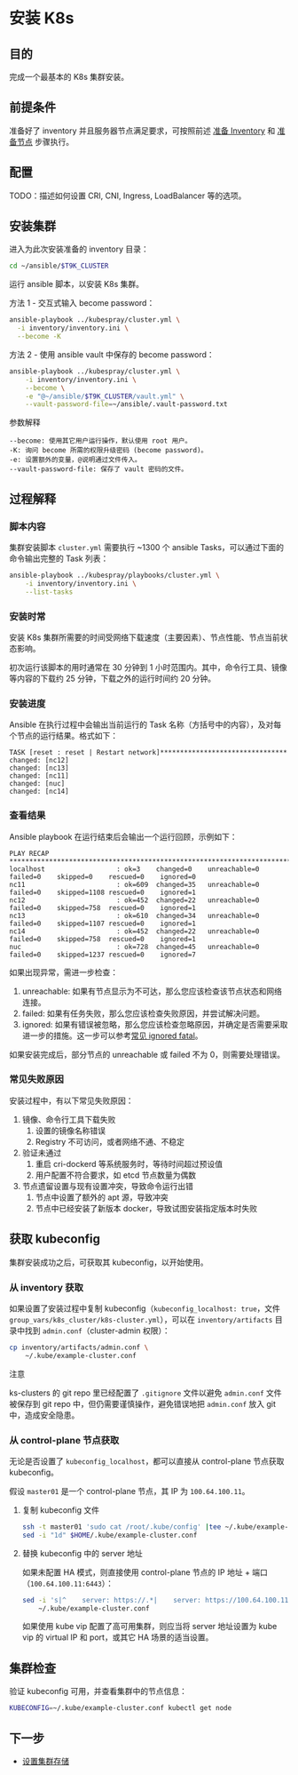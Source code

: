 # 安装 K8s

## 目的

完成一个最基本的 K8s 集群安装。

## 前提条件

准备好了 inventory 并且服务器节点满足要求，可按照前述 [准备 Inventory](./prepare-inventory.md) 和 [准备节点](./prepare-nodes.md) 步骤执行。

## 配置

 TODO：描述如何设置 CRI, CNI, Ingress, LoadBalancer 等的选项。

## 安装集群

进入为此次安装准备的 inventory 目录：

```bash
cd ~/ansible/$T9K_CLUSTER 
```

运行 ansible 脚本，以安装 K8s 集群。

方法 1 - 交互式输入 become password：

```bash
ansible-playbook ../kubespray/cluster.yml \
  -i inventory/inventory.ini \
  --become -K
```

方法 2 - 使用 ansible vault 中保存的 become password：

```bash
ansible-playbook ../kubespray/cluster.yml \
    -i inventory/inventory.ini \
    --become \
    -e "@~/ansible/$T9K_CLUSTER/vault.yml" \
    --vault-password-file=~/ansible/.vault-password.txt
```

<aside class="note">
<div class="title">参数解释</div>

```
--become: 使用其它用户运行操作，默认使用 root 用户。
-K: 询问 become 所需的权限升级密码 (become password)。
-e: 设置额外的变量，@说明通过文件传入。
--vault-password-file: 保存了 vault 密码的文件。
```
</aside>

## 过程解释

### 脚本内容

集群安装脚本 `cluster.yml` 需要执行 ~1300 个 ansible Tasks，可以通过下面的命令输出完整的 Task 列表：

```bash
ansible-playbook ../kubespray/playbooks/cluster.yml \
    -i inventory/inventory.ini \
    --list-tasks
```

### 安装时常

安装 K8s 集群所需要的时间受网络下载速度（主要因素）、节点性能、节点当前状态影响。

初次运行该脚本的用时通常在 30 分钟到 1 小时范围内。其中，命令行工具、镜像等内容的下载约 25 分钟，下载之外的运行时间约 20 分钟。

### 安装进度

Ansible 在执行过程中会输出当前运行的 Task 名称（方括号中的内容），及对每个节点的运行结果。格式如下：

```
TASK [reset : reset | Restart network]********************************
changed: [nc12]
changed: [nc13]
changed: [nc11]
changed: [nuc]
changed: [nc14]
```

### 查看结果

Ansible playbook 在运行结束后会输出一个运行回顾，示例如下：

```
PLAY RECAP *****************************************************************************************************
localhost                  : ok=3    changed=0    unreachable=0    failed=0    skipped=0    rescued=0    ignored=0   
nc11                       : ok=609  changed=35   unreachable=0    failed=0    skipped=1108 rescued=0    ignored=1   
nc12                       : ok=452  changed=22   unreachable=0    failed=0    skipped=758  rescued=0    ignored=1   
nc13                       : ok=610  changed=34   unreachable=0    failed=0    skipped=1107 rescued=0    ignored=1  
nc14                       : ok=452  changed=22   unreachable=0    failed=0    skipped=758  rescued=0    ignored=1   
nuc                        : ok=728  changed=45   unreachable=0    failed=0    skipped=1237 rescued=0    ignored=7
```

如果出现异常，需进一步检查：

1. unreachable: 如果有节点显示为不可达，那么您应该检查该节点状态和网络连接。
2. failed: 如果有任务失败，那么您应该检查失败原因，并尝试解决问题。
3. ignored: 如果有错误被忽略，那么您应该检查忽略原因，并确定是否需要采取进一步的措施。这一步可以参考[常见 ignored fatal](https://docs.google.com/document/d/13X6vAjNVKEtzG6H5ydSNPcMx3Sbzzh1LFaFA-UKqBIo/edit#heading=h.rkmh2bn7pw2c)。

如果安装完成后，部分节点的 unreachable 或 failed 不为 0，则需要处理错误。

### 常见失败原因

安装过程中，有以下常见失败原因：

1. 镜像、命令行工具下载失败
    1. 设置的镜像名称错误
    1. Registry 不可访问，或者网络不通、不稳定
1. 验证未通过
    1. 重启 cri-dockerd 等系统服务时，等待时间超过预设值
    1. 用户配置不符合要求，如 etcd 节点数量为偶数
1. 节点遗留设置与现有设置冲突，导致命令运行出错
    1. 节点中设置了额外的 apt 源，导致冲突
    1. 节点中已经安装了新版本 docker，导致试图安装指定版本时失败

## 获取 kubeconfig

集群安装成功之后，可获取其 kubeconfig，以开始使用。

### 从 inventory 获取

如果设置了安装过程中复制 kubeconfig（`kubeconfig_localhost: true`，文件 `group_vars/k8s_cluster/k8s-cluster.yml`），可以在 `inventory/artifacts` 目录中找到 `admin.conf`（cluster-admin 权限）：

```bash
cp inventory/artifacts/admin.conf \
    ~/.kube/example-cluster.conf
```

<aside class="note">
<div class="title">注意</div>

ks-clusters 的 git repo 里已经配置了 `.gitignore` 文件以避免 `admin.conf` 文件被保存到 git repo 中，但仍需要谨慎操作，避免错误地把 `admin.conf` 放入 git 中，造成安全隐患。

</aside>

### 从 control-plane 节点获取

无论是否设置了 `kubeconfig_localhost`，都可以直接从 control-plane 节点获取 kubeconfig。

假设 `master01` 是一个 control-plane 节点，其 IP 为 `100.64.100.11`。

1. 复制 kubeconfig 文件

    ```bash
    ssh -t master01 'sudo cat /root/.kube/config' |tee ~/.kube/example-cluster.conf
    sed -i "1d" $HOME/.kube/example-cluster.conf
    ```

2. 替换 kubeconfig 中的 server 地址
   
   如果未配置 HA 模式，则直接使用 control-plane 节点的 IP 地址 + 端口（`100.64.100.11:6443`）：

    ```bash
    sed -i 's|^    server: https://.*|    server: https://100.64.100.11:6443|' \
        ~/.kube/example-cluster.conf
    ```

    如果使用 kube vip 配置了高可用集群，则应当将 server 地址设置为 kube vip 的 virtual IP 和 port，或其它 HA 场景的适当设置。


##  集群检查

验证 kubeconfig 可用，并查看集群中的节点信息：

```bash
KUBECONFIG=~/.kube/example-cluster.conf kubectl get node
```

## 下一步

- [设置集群存储](./k8s-storage.md)

